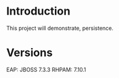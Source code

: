 Introduction
=============
This project will demonstrate, persistence.

Versions
========
EAP: JBOSS 7.3.3
RHPAM: 7.10.1

